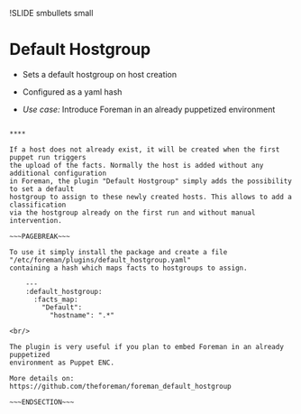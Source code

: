 !SLIDE smbullets small
# Default Hostgroup

* Sets a default hostgroup on host creation
* Configured as a yaml hash

* _Use case:_ Introduce Foreman in an already puppetized environment

~~~SECTION:handouts~~~

****

If a host does not already exist, it will be created when the first puppet run triggers
the upload of the facts. Normally the host is added without any additional configuration
in Foreman, the plugin "Default Hostgroup" simply adds the possibility to set a default
hostgroup to assign to these newly created hosts. This allows to add a classification
via the hostgroup already on the first run and without manual intervention.

~~~PAGEBREAK~~~

To use it simply install the package and create a file "/etc/foreman/plugins/default_hostgroup.yaml"
containing a hash which maps facts to hostgroups to assign.

    ---
    :default_hostgroup:
      :facts_map:
        "Default":
          "hostname": ".*"

<br/>

The plugin is very useful if you plan to embed Foreman in an already puppetized
environment as Puppet ENC.

More details on: https://github.com/theforeman/foreman_default_hostgroup

~~~ENDSECTION~~~
